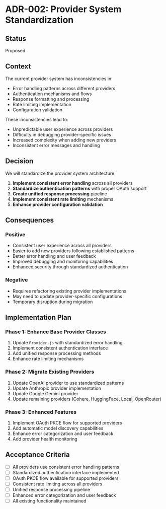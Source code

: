 # ADR-002: Provider System Standardization

## Status
Proposed

## Context
The current provider system has inconsistencies in:
- Error handling patterns across different providers
- Authentication mechanisms and flows
- Response formatting and processing
- Rate limiting implementation
- Configuration validation

These inconsistencies lead to:
- Unpredictable user experience across providers
- Difficulty in debugging provider-specific issues
- Increased complexity when adding new providers
- Inconsistent error messages and handling

## Decision
We will standardize the provider system architecture:

1. **Implement consistent error handling** across all providers
2. **Standardize authentication patterns** with proper OAuth support
3. **Create unified response processing** pipeline
4. **Implement consistent rate limiting** mechanisms
5. **Enhance provider configuration validation**

## Consequences

### Positive
- Consistent user experience across all providers
- Easier to add new providers following established patterns
- Better error handling and user feedback
- Improved debugging and monitoring capabilities
- Enhanced security through standardized authentication

### Negative
- Requires refactoring existing provider implementations
- May need to update provider-specific configurations
- Temporary disruption during migration

## Implementation Plan

### Phase 1: Enhance Base Provider Classes
1. Update `Provider.js` with standardized error handling
2. Implement consistent authentication interface
3. Add unified response processing methods
4. Enhance rate limiting mechanisms

### Phase 2: Migrate Existing Providers
1. Update OpenAI provider to use standardized patterns
2. Update Anthropic provider implementation
3. Update Google Gemini provider
4. Update remaining providers (Cohere, HuggingFace, Local, OpenRouter)

### Phase 3: Enhanced Features
1. Implement OAuth PKCE flow for supported providers
2. Add automatic model discovery capabilities
3. Enhance error categorization and user feedback
4. Add provider health monitoring

## Acceptance Criteria
- [ ] All providers use consistent error handling patterns
- [ ] Standardized authentication interface implemented
- [ ] OAuth PKCE flow available for supported providers
- [ ] Consistent rate limiting across all providers
- [ ] Unified response processing pipeline
- [ ] Enhanced error categorization and user feedback
- [ ] All existing functionality maintained
